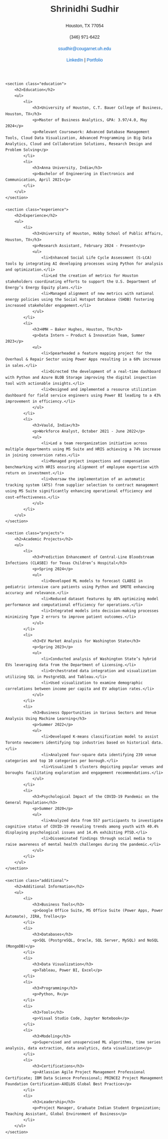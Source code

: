 
<html lang="en">
<head>
    <meta charset="UTF-8">
    <meta name="viewport" content="width=device-width, initial-scale=1.0">
    <title>Shrinidhi Sudhir - Associate Product Manager</title>
    <style>
        body {
            font-family: Arial, sans-serif;
            margin: 20px;
            line-height: 1.6;
        }
        h1, h2, h3 {
            color: #333;
        }
        .contact-info, .education, .experience, .projects, .additional {
            margin-bottom: 20px;
        }
        .contact-info a {
            color: #0066cc;
            text-decoration: none;
        }
        .contact-info a:hover {
            text-decoration: underline;
        }
        ul {
            list-style-type: none;
            padding: 0;
        }
        ul li {
            margin-bottom: 10px;
        }
    </style>
</head>
<body>
    <header>
        <h1>Shrinidhi Sudhir</h1>
        <div class="contact-info">
            <p>Houston, TX 77054</p>
            <p>(346) 971-6422</p>
            <p><a href="mailto:ssudhir@cougarnet.uh.edu">ssudhir@cougarnet.uh.edu</a></p>
            <p><a href="https://www.linkedin.com/in/shrinidhi-sudhir/">LinkedIn</a> | <a href="#">Portfolio</a></p>
        </div>
    </header>

    <section class="education">
        <h2>Education</h2>
        <ul>
            <li>
                <h3>University of Houston, C.T. Bauer College of Business, Houston, TX</h3>
                <p>Master of Business Analytics, GPA: 3.97/4.0, May 2024</p>
                <p>Relevant Coursework: Advanced Database Management Tools, Cloud Data Visualization, Advanced Programming in Big Data Analytics, Cloud and Collaboration Solutions, Research Design and Problem Solving</p>
            </li>
            <li>
                <h3>Anna University, India</h3>
                <p>Bachelor of Engineering in Electronics and Communication, April 2021</p>
            </li>
        </ul>
    </section>

    <section class="experience">
        <h2>Experience</h2>
        <ul>
            <li>
                <h3>University of Houston, Hobby School of Public Affairs, Houston, TX</h3>
                <p>Research Assistant, February 2024 - Present</p>
                <ul>
                    <li>Enhanced Social Life Cycle Assessment (S-LCA) tools by integrating AI developing processes using Python for analysis and optimization.</li>
                    <li>Led the creation of metrics for Houston stakeholders coordinating efforts to support the U.S. Department of Energy’s Energy Equity plans.</li>
                    <li>Managed alignment of new metrics with national energy policies using the Social Hotspot Database (SHDB) fostering increased stakeholder engagement.</li>
                </ul>
            </li>
            <li>
                <h3>HMH – Baker Hughes, Houston, TX</h3>
                <p>Data Intern – Product & Innovation Team, Summer 2023</p>
                <ul>
                    <li>Spearheaded a feature mapping project for the Overhaul & Repair Sector using Power Apps resulting in a 60% increase in sales.</li>
                    <li>Directed the development of a real-time dashboard with Python and Azure BLOB Storage improving the digital inspection tool with actionable insights.</li>
                    <li>Designed and implemented a resource utilization dashboard for field service engineers using Power BI leading to a 43% improvement in efficiency.</li>
                </ul>
            </li>
            <li>
                <h3>Vauld, India</h3>
                <p>Workforce Analyst, October 2021 - June 2022</p>
                <ul>
                    <li>Led a team reorganization initiative across multiple departments using MS Suite and HRIS achieving a 74% increase in joining conversion rates.</li>
                    <li>Managed project inspections and compensation benchmarking with HRIS ensuring alignment of employee expertise with return on investment.</li>
                    <li>Oversaw the implementation of an automatic tracking system (ATS) from supplier selection to contract management using MS Suite significantly enhancing operational efficiency and cost-effectiveness.</li>
                </ul>
            </li>
        </ul>
    </section>

    <section class="projects">
        <h2>Academic Projects</h2>
        <ul>
            <li>
                <h3>Prediction Enhancement of Central-Line Bloodstream Infections (CLASBI) for Texas Children’s Hospital</h3>
                <p>Spring 2024</p>
                <ul>
                    <li>Developed ML models to forecast CLABSI in pediatric intensive care patients using Python and SMOTE enhancing accuracy and relevance.</li>
                    <li>Reduced dataset features by 40% optimizing model performance and computational efficiency for operations.</li>
                    <li>Integrated models into decision-making processes minimizing Type 2 errors to improve patient outcomes.</li>
                </ul>
            </li>
            <li>
                <h3>EV Market Analysis for Washington State</h3>
                <p>Spring 2023</p>
                <ul>
                    <li>Conducted analysis of Washington State’s hybrid EVs leveraging data from the Department of Licensing.</li>
                    <li>Orchestrated data integration and visualization utilizing SQL in PostgreSQL and Tableau.</li>
                    <li>Used visualization to examine demographic correlations between income per capita and EV adoption rates.</li>
                </ul>
            </li>
            <li>
                <h3>Business Opportunities in Various Sectors and Venue Analysis Using Machine Learning</h3>
                <p>Summer 2022</p>
                <ul>
                    <li>Developed K-means classification model to assist Toronto newcomers identifying top industries based on historical data.</li>
                    <li>Analyzed four-square data identifying 239 venue categories and top 10 categories per borough.</li>
                    <li>Visualized 5 clusters depicting popular venues and boroughs facilitating exploration and engagement recommendations.</li>
                </ul>
            </li>
            <li>
                <h3>Psychological Impact of the COVID-19 Pandemic on the General Population</h3>
                <p>Summer 2020</p>
                <ul>
                    <li>Analyzed data from 557 participants to investigate cognitive status of COVID-19 revealing trends among youth with 40.4% displaying psychological issues and 14.4% exhibiting PTSD.</li>
                    <li>Disseminated findings through social media to raise awareness of mental health challenges during the pandemic.</li>
                </ul>
            </li>
        </ul>
    </section>

    <section class="additional">
        <h2>Additional Information</h2>
        <ul>
            <li>
                <h3>Business Tools</h3>
                <p>Google Office Suite, MS Office Suite (Power Apps, Power Automate), JIRA, Trello</p>
            </li>
            <li>
                <h3>Databases</h3>
                <p>SQL (PostgreSQL, Oracle, SQL Server, MySQL) and NoSQL (MongoDB)</p>
            </li>
            <li>
                <h3>Data Visualization</h3>
                <p>Tableau, Power BI, Excel</p>
            </li>
            <li>
                <h3>Programming</h3>
                <p>Python, R</p>
            </li>
            <li>
                <h3>Tools</h3>
                <p>Visual Studio Code, Jupyter Notebook</p>
            </li>
            <li>
                <h3>Modeling</h3>
                <p>Supervised and unsupervised ML algorithms, time series analysis, data extraction, data analytics, data visualization</p>
            </li>
            <li>
                <h3>Certifications</h3>
                <p>Atlassian Agile Project Management Professional Certificate; IBM Data Science Professional; PRINCE2 Project Management Foundation Certification-AXELOS Global Best Practice</p>
            </li>
            <li>
                <h3>Leadership</h3>
                <p>Project Manager, Graduate Indian Student Organization; Teaching Assistant, Global Environment of Business</p>
            </li>
        </ul>
    </section>
</body>
</html>
